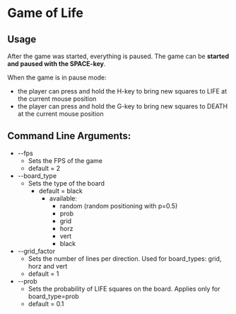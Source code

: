 # Game of Life

## Usage
After the game was started, everything is paused. The game can be **started and paused with the SPACE-key**. 

When the game is in pause mode:
- the player can press and hold the H-key to bring new squares to LIFE at the current mouse position
- the player can press and hold the G-key to bring new squares to DEATH at the current mouse position

## Command Line Arguments:
- --fps
  - Sets the FPS of the game
  - default = 2
- --board_type 
  - Sets the type of the board
    - default = black
      - available:
          - random (random positioning with p=0.5)
          - prob
          - grid
          - horz
          - vert
          - black
- --grid_factor
  - Sets the number of lines per direction. Used for board_types: grid, horz and vert
  - default = 1
- --prob
  - Sets the probability of LIFE squares on the board. Applies only for board_type=prob
  - default = 0.1
